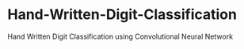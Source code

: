 # Hand-Written-Digit-Classification
Hand Written Digit Classification using Convolutional Neural Network 
